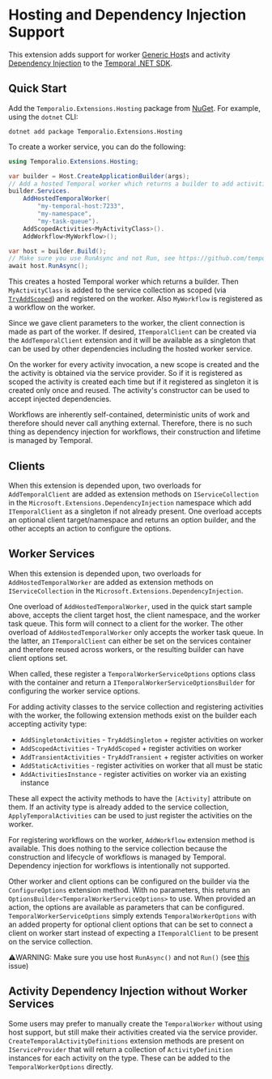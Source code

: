 # Hosting and Dependency Injection Support

This extension adds support for worker
[Generic Host](https://learn.microsoft.com/en-us/dotnet/core/extensions/generic-host)s and activity
[Dependency Injection](https://learn.microsoft.com/en-us/dotnet/core/extensions/dependency-injection) to the
[Temporal .NET SDK](https://github.com/temporalio/sdk-dotnet).

## Quick Start

Add the `Temporalio.Extensions.Hosting` package from
[NuGet](https://www.nuget.org/packages/Temporalio.Extensions.Hosting). For example, using the `dotnet` CLI:

    dotnet add package Temporalio.Extensions.Hosting

To create a worker service, you can do the following:

```csharp
using Temporalio.Extensions.Hosting;

var builder = Host.CreateApplicationBuilder(args);
// Add a hosted Temporal worker which returns a builder to add activities and workflows
builder.Services.
    AddHostedTemporalWorker(
        "my-temporal-host:7233",
        "my-namespace",
        "my-task-queue").
    AddScopedActivities<MyActivityClass>().
    AddWorkflow<MyWorkflow>();

var host = builder.Build();
// Make sure you use RunAsync and not Run, see https://github.com/temporalio/sdk-dotnet/issues/220
await host.RunAsync();
```

This creates a hosted Temporal worker which returns a builder. Then `MyActivityClass` is added to the service collection
as scoped (via
[`TryAddScoped`](https://learn.microsoft.com/en-us/dotnet/api/microsoft.extensions.dependencyinjection.extensions.servicecollectiondescriptorextensions.tryaddscoped))
and registered on the worker. Also `MyWorkflow` is registered as a workflow on the worker.

Since we gave client parameters to the worker, the client connection is made as part of the worker. If desired,
`ITemporalClient` can be created via the `AddTemporalClient` extension and it will be available as a singleton that can
be used by other dependencies including the hosted worker service.

On the worker for every activity invocation, a new scope is created and the the activity is obtained via the service
provider. So if it is registered as scoped the activity is created each time but if it registered as singleton it is
created only once and reused. The activity's constructor can be used to accept injected dependencies.

Workflows are inherently self-contained, deterministic units of work and therefore should never call anything external.
Therefore, there is no such thing as dependency injection for workflows, their construction and lifetime is managed by
Temporal.

## Clients

When this extension is depended upon, two overloads for `AddTemporalClient` are added as extension methods on
`IServiceCollection` in the `Microsoft.Extensions.DependencyInjection` namespace which add `ITemporalClient` as a
singleton if not already present. One overload accepts an optional client target/namespace and returns an option
builder, and the other accepts an action to configure the options.

## Worker Services

When this extension is depended upon, two overloads for `AddHostedTemporalWorker` are added as extension methods on
`IServiceCollection` in the `Microsoft.Extensions.DependencyInjection`.

One overload of `AddHostedTemporalWorker`, used in the quick start sample above, accepts the client target host, the
client namespace, and the worker task queue. This form will connect to a client for the worker. The other overload of
`AddHostedTemporalWorker` only accepts the worker task queue. In the latter, an `ITemporalClient` can either be set on
the services container and therefore reused across workers, or the resulting builder can have client options set.

When called, these register a `TemporalWorkerServiceOptions` options class with the container and return a
`ITemporalWorkerServiceOptionsBuilder` for configuring the worker service options.

For adding activity classes to the service collection and registering activities with the worker, the following
extension methods exist on the builder each accepting activity type:

* `AddSingletonActivities` - `TryAddSingleton` + register activities on worker
* `AddScopedActivities` - `TryAddScoped` + register activities on worker
* `AddTransientActivities` - `TryAddTransient` + register activities on worker
* `AddStaticActivities` - register activities on worker that all must be static
* `AddActivitiesInstance` - register activities on worker via an existing instance

These all expect the activity methods to have the `[Activity]` attribute on them. If an activity type is already added
to the service collection, `ApplyTemporalActivities` can be used to just register the activities on the worker.

For registering workflows on the worker, `AddWorkflow` extension method is available. This does nothing to the service
collection because the construction and lifecycle of workflows is managed by Temporal. Dependency injection for
workflows is intentionally not supported.

Other worker and client options can be configured on the builder via the `ConfigureOptions` extension method. With no
parameters, this returns an `OptionsBuilder<TemporalWorkerServiceOptions>` to use. When provided an action, the options
are available as parameters that can be configured. `TemporalWorkerServiceOptions` simply extends
`TemporalWorkerOptions` with an added property for optional client options that can be set to connect a client on worker
start instead of expecting a `ITemporalClient` to be present on the service collection.

⚠️WARNING: Make sure you use host `RunAsync()` and not `Run()` (see
[this](https://github.com/temporalio/sdk-dotnet/issues/220) issue)

## Activity Dependency Injection without Worker Services

Some users may prefer to manually create the `TemporalWorker` without using host support, but still make their
activities created via the service provider. `CreateTemporalActivityDefinitions` extension methods are present on
`IServiceProvider` that will return a collection of `ActivityDefinition` instances for each activity on the type. These
can be added to the `TemporalWorkerOptions` directly.